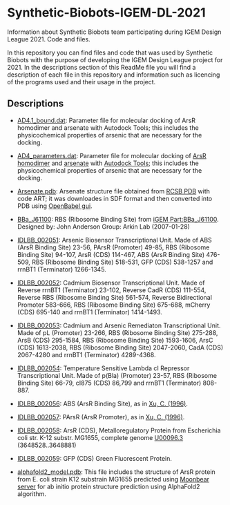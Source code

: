 # Synthetic-Biobots-IGEM-DL-2021
Information about Synthetic Biobots team participating during IGEM Design League 2021. Code and files.

In this repository you can find files and code that was used by Synthetic Biobots with the purpose of developing the IGEM Design League project for 2021. In the descriptions section of this ReadMe file you will find a description of each file in this repository and information such as licencing of the programs used and their usage in the project.


## Descriptions
* [AD4.1_bound.dat](AD4.1_bound.dat): Parameter file for molecular docking of ArsR homodimer and arsenate with Autodock Tools; this includes the physicochemical properties of arsenic that are necessary for the docking.

* [AD4_parameters.dat](AD4_parameters.dat): Parameter file for molecular docking of [ArsR homodimer](model.pdb) and [arsenate](arsenate.pdb) with [Autodock Tools](http://autodock.scripps.edu/resources/adt); this includes the physicochemical properties of arsenic that are necessary for the docking.

* [Arsenate.pdb](Arsenate.pdb): Arsenate structure file obtained from [RCSB PDB](https://www3.rcsb.org/ligand/ART) with code ART; it was downloades in SDF format and then converted into PDB using [OpenBabel gui](https://openbabel.org/docs/dev/Installation/install.html).

* [BBa_J61100](BBa_J61100.fasta): RBS (Ribosome Binding Site) from [iGEM Part:BBa_J61100](http://parts.igem.org/Part:BBa_J61100). Designed by: John Anderson Group: Arkin Lab (2007-01-28)

* [IDLBB_002051](IDLBB_002051.fasta): Arsenic Biosensor Transcriptional Unit. Made of ABS (ArsR Binding Site) 23-56, PArsR (Promoter) 49-85, RBS (Ribosome Binding Site) 94-107, ArsR (CDS) 114-467, ABS (ArsR Binding Site) 476-509, RBS (Ribosome Binding Site) 518-531, GFP (CDS) 538-1257 and rrnBT1 (Terminator) 1266-1345.

* [IDLBB_002052](IDLBB_002052.fasta): Cadmium Biosensor Transcriptional Unit. Made of Reverse rrnBT1 (Terminator) 23-102, Reverse CadR (CDS) 111-554, Reverse RBS (Ribosome Binding Site) 561-574, Reverse Bidirectional Promoter 583-666, RBS (Ribosome Binding Site) 675-688, mCherry (CDS) 695-140 and rrnBT1 (Terminator) 1414-1493.

* [IDLBB_002053](IDLBB_002053.fasta): Cadmium and Arsenic Remediaton Transcriptional Unit. Made of pL (Promoter) 23-266, RBS (Ribosome Binding Site) 275-288, ArsB (CDS) 295-1584, RBS (Ribosome Binding Site) 1593-1606, ArsC (CDS) 1613-2038, RBS (Ribosome Binding Site) 2047-2060, CadA (CDS) 2067-4280 and rrnBT1 (Terminator) 4289-4368.

* [IDLBB_002054](IDLBB_002054.fasta): Temperature Sensitive Lambda cI Repressor Transcriptional Unit. Made of p(Bla) (Promoter) 23-57, RBS (Ribosome Binding Site) 66-79, cI875 (CDS) 86,799 and rrnBT1 (Terminator) 808-887.

* [IDLBB_002056](IDLBB_002056.fasta): ABS (ArsR Binding Site), as in [Xu, C. (1996)](https://doi.org/10.1074/jbc.271.5.2427).

* [IDLBB_002057](IDLBB_002057.fasta): PArsR (ArsR Promoter), as in [Xu, C. (1996)](https://doi.org/10.1074/jbc.271.5.2427).

* [IDLBB_002058](IDLBB_002058.fasta): ArsR (CDS), Metalloregulatory Protein from Escherichia coli str. K-12 substr. MG1655, complete genome [U00096.3](https://www.ncbi.nlm.nih.gov/nuccore/U00096.3/) (3648528..3648881)

* [IDLBB_002059](IDLBB_002059.fasta): GFP (CDS) Green Fluorescent Protein.

* [alphafold2_model.pdb](alphafold2_model.pdb): This file includes the structure of ArsR protein from E. coli strain K12 substrain MG1655 predicted using [Moonbear server](https://www.getmoonbear.com/AlphaFold2) for ab initio protein structure prediction using AlphaFold2 algorithm.





